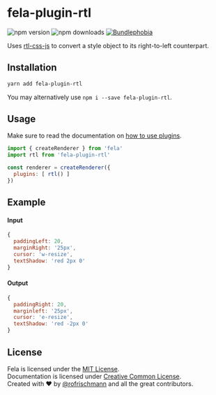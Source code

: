 # fela-plugin-rtl

<img alt="npm version" src="https://badge.fury.io/js/fela-plugin-rtl.svg"> <img alt="npm downloads" src="https://img.shields.io/npm/dm/fela-plugin-rtl.svg"> <a href="https://bundlephobia.com/result?p=fela-plugin-ftl@latest"><img alt="Bundlephobia" src="https://img.shields.io/bundlephobia/minzip/fela-plugin-ftl.svg"></a>

Uses [rtl-css-js](https://github.com/kentcdodds/rtl-css-js) to convert a style object to its right-to-left counterpart.

## Installation
```sh
yarn add fela-plugin-rtl
```
You may alternatively use `npm i --save fela-plugin-rtl`.


## Usage
Make sure to read the documentation on [how to use plugins](http://fela.js.org/docs/advanced/Plugins.html).

```javascript
import { createRenderer } from 'fela'
import rtl from 'fela-plugin-rtl'

const renderer = createRenderer({
  plugins: [ rtl() ]
})
```

## Example

#### Input
```javascript
{
  paddingLeft: 20,
  marginRight: '25px',
  cursor: 'w-resize',
  textShadow: 'red 2px 0'
}
```
#### Output
```javascript
{
  paddingRight: 20,
  marginleft: '25px',
  cursor: 'e-resize',
  textShadow: 'red -2px 0'
}
```

## License
Fela is licensed under the [MIT License](http://opensource.org/licenses/MIT).<br>
Documentation is licensed under [Creative Common License](http://creativecommons.org/licenses/by/4.0/).<br>
Created with ♥ by [@rofrischmann](http://rofrischmann.de) and all the great contributors.
